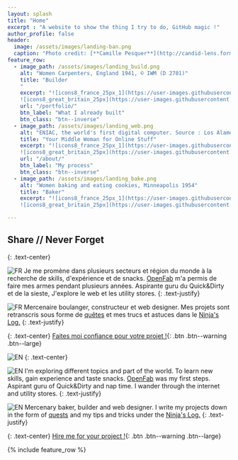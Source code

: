 ```yaml
---
layout: splash
title: "Home"
excerpt : "A website to show the thing I try to do, GitHub magic !"
author_profile: false
header:
  image: /assets/images/landing-ban.png
  caption: "Photo credit: [**Camille Pesquer**](http://candid-lens.format.com/)"
feature_row:
  - image_path: /assets/images/landing_build.png
    alt: "Women Carpenters, England 1941, © IWM (D 2701)"
    title: "Builder
    "
    excerpt: "![icons8_france_25px_1](https://user-images.githubusercontent.com/25099826/38572363-383b1b2a-3cf3-11e8-9c2c-47626e7eb523.png) Je sais pas trop ce que je fais, mais ça l'air de marcher.      
    ![icons8_great_britain_25px](https://user-images.githubusercontent.com/25099826/38572348-2adf455a-3cf3-11e8-8b14-a0ef13f9c261.png) I don't know what I'm doing, but it kind of works."
    url: "/portfolio/"
    btn_label: "What I already built"
    btn_class: "btn--inverse"
  - image_path: /assets/images/landing_web.png
    alt: "ENIAC, the world's first digital computer. Source : Los Alamos"
    title: "Your Middle Woman for Online Stuff"
    excerpt: "![icons8_france_25px_1](https://user-images.githubusercontent.com/25099826/38572363-383b1b2a-3cf3-11e8-9c2c-47626e7eb523.png) Je t'accompagne dans les méandres du web.  
    ![icons8_great_britain_25px](https://user-images.githubusercontent.com/25099826/38572348-2adf455a-3cf3-11e8-8b14-a0ef13f9c261.png) I will guide you into the world wild web."
    url: "/about/"
    btn_label: "My process"
    btn_class: "btn--inverse"
  - image_path: /assets/images/landing_bake.png
    alt: "Women baking and eating cookies, Minneapolis 1954"
    title: "Baker"
    excerpt: "![icons8_france_25px_1](https://user-images.githubusercontent.com/25099826/38572363-383b1b2a-3cf3-11e8-9c2c-47626e7eb523.png) Je recherche comment faire du pain en me promenant. Pain sur commande en France.      
    ![icons8_great_britain_25px](https://user-images.githubusercontent.com/25099826/38572348-2adf455a-3cf3-11e8-8b14-a0ef13f9c261.png) I research how to do bread everywhere. Bread on order in France."

---
```


[FR]:https://user-images.githubusercontent.com/25099826/38572363-383b1b2a-3cf3-11e8-9c2c-47626e7eb523.png
[EN]:https://user-images.githubusercontent.com/25099826/38572348-2adf455a-3cf3-11e8-8b14-a0ef13f9c261.png

## Share // Never Forget 
{: .text-center}


![FR] Je me promène dans plusieurs secteurs et région du monde à la recherche de skills, d'expérience et de snacks.
[OpenFab](http://openfab.be) m'a permis de faire mes armes pendant plusieurs années. Aspirante guru du Quick&Dirty et de la sieste, J'explore le web et les utility stores.
{: .text-justify}

![FR] Mercenaire boulanger, constructeur et web designer. Mes projets sont retranscris sous forme de [quêtes](/portfolio/) et mes trucs et astuces dans le [Ninja's Log.](/blog/year-archive/)
{: .text-justify}

{: .text-center}
[Faites moi confiance pour votre projet !](/about/){: .btn .btn--warning .btn--large}


![EN] 
{: .text-center}


![EN] I'm exploring different topics and part of the world. To learn new skills, gain experience and taste snacks.
[OpenFab](http://openfab.be) was my first steps. Aspirant guru of Quick&Dirty and nap time. I wander through the internet and utility stores.
{: .text-justify}

![EN] Mercenary baker, builder and web designer. I write my projects down in the form of [quests](/portfolio/) and my tips and tricks under the [Ninja's Log.](/blog/year-archive/)
{: .text-justify}

{: .text-center}
[Hire me for your project !](/about/){: .btn .btn--warning .btn--large}

{% include feature_row %}



